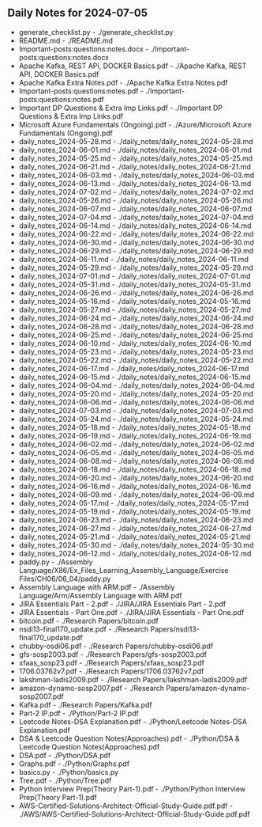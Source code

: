 ## Daily Notes for 2024-07-05

- generate_checklist.py - ./generate_checklist.py
- README.md - ./README.md
- Important-posts:questions:notes.docx - ./Important-posts:questions:notes.docx
- Apache Kafka, REST API, DOCKER Basics.pdf - ./Apache Kafka, REST API, DOCKER Basics.pdf
- Apache Kafka Extra Notes.pdf - ./Apache Kafka Extra Notes.pdf
- Important-posts:questions:notes.pdf - ./Important-posts:questions:notes.pdf
- Important DP Questions & Extra Imp Links.pdf - ./Important DP Questions & Extra Imp Links.pdf
- Microsoft Azure Fundamentals (Ongoing).pdf - ./Azure/Microsoft Azure Fundamentals (Ongoing).pdf
- daily_notes_2024-05-28.md - ./daily_notes/daily_notes_2024-05-28.md
- daily_notes_2024-06-01.md - ./daily_notes/daily_notes_2024-06-01.md
- daily_notes_2024-05-25.md - ./daily_notes/daily_notes_2024-05-25.md
- daily_notes_2024-06-21.md - ./daily_notes/daily_notes_2024-06-21.md
- daily_notes_2024-06-03.md - ./daily_notes/daily_notes_2024-06-03.md
- daily_notes_2024-06-13.md - ./daily_notes/daily_notes_2024-06-13.md
- daily_notes_2024-07-02.md - ./daily_notes/daily_notes_2024-07-02.md
- daily_notes_2024-05-26.md - ./daily_notes/daily_notes_2024-05-26.md
- daily_notes_2024-06-07.md - ./daily_notes/daily_notes_2024-06-07.md
- daily_notes_2024-07-04.md - ./daily_notes/daily_notes_2024-07-04.md
- daily_notes_2024-06-14.md - ./daily_notes/daily_notes_2024-06-14.md
- daily_notes_2024-06-22.md - ./daily_notes/daily_notes_2024-06-22.md
- daily_notes_2024-06-30.md - ./daily_notes/daily_notes_2024-06-30.md
- daily_notes_2024-06-29.md - ./daily_notes/daily_notes_2024-06-29.md
- daily_notes_2024-06-11.md - ./daily_notes/daily_notes_2024-06-11.md
- daily_notes_2024-05-29.md - ./daily_notes/daily_notes_2024-05-29.md
- daily_notes_2024-07-01.md - ./daily_notes/daily_notes_2024-07-01.md
- daily_notes_2024-05-31.md - ./daily_notes/daily_notes_2024-05-31.md
- daily_notes_2024-06-26.md - ./daily_notes/daily_notes_2024-06-26.md
- daily_notes_2024-05-16.md - ./daily_notes/daily_notes_2024-05-16.md
- daily_notes_2024-05-27.md - ./daily_notes/daily_notes_2024-05-27.md
- daily_notes_2024-06-24.md - ./daily_notes/daily_notes_2024-06-24.md
- daily_notes_2024-06-28.md - ./daily_notes/daily_notes_2024-06-28.md
- daily_notes_2024-06-25.md - ./daily_notes/daily_notes_2024-06-25.md
- daily_notes_2024-06-10.md - ./daily_notes/daily_notes_2024-06-10.md
- daily_notes_2024-05-23.md - ./daily_notes/daily_notes_2024-05-23.md
- daily_notes_2024-05-22.md - ./daily_notes/daily_notes_2024-05-22.md
- daily_notes_2024-06-17.md - ./daily_notes/daily_notes_2024-06-17.md
- daily_notes_2024-06-15.md - ./daily_notes/daily_notes_2024-06-15.md
- daily_notes_2024-06-04.md - ./daily_notes/daily_notes_2024-06-04.md
- daily_notes_2024-05-20.md - ./daily_notes/daily_notes_2024-05-20.md
- daily_notes_2024-06-06.md - ./daily_notes/daily_notes_2024-06-06.md
- daily_notes_2024-07-03.md - ./daily_notes/daily_notes_2024-07-03.md
- daily_notes_2024-05-24.md - ./daily_notes/daily_notes_2024-05-24.md
- daily_notes_2024-05-18.md - ./daily_notes/daily_notes_2024-05-18.md
- daily_notes_2024-06-19.md - ./daily_notes/daily_notes_2024-06-19.md
- daily_notes_2024-06-02.md - ./daily_notes/daily_notes_2024-06-02.md
- daily_notes_2024-06-05.md - ./daily_notes/daily_notes_2024-06-05.md
- daily_notes_2024-06-08.md - ./daily_notes/daily_notes_2024-06-08.md
- daily_notes_2024-06-18.md - ./daily_notes/daily_notes_2024-06-18.md
- daily_notes_2024-06-20.md - ./daily_notes/daily_notes_2024-06-20.md
- daily_notes_2024-06-16.md - ./daily_notes/daily_notes_2024-06-16.md
- daily_notes_2024-06-09.md - ./daily_notes/daily_notes_2024-06-09.md
- daily_notes_2024-05-17.md - ./daily_notes/daily_notes_2024-05-17.md
- daily_notes_2024-05-19.md - ./daily_notes/daily_notes_2024-05-19.md
- daily_notes_2024-06-23.md - ./daily_notes/daily_notes_2024-06-23.md
- daily_notes_2024-06-27.md - ./daily_notes/daily_notes_2024-06-27.md
- daily_notes_2024-05-21.md - ./daily_notes/daily_notes_2024-05-21.md
- daily_notes_2024-05-30.md - ./daily_notes/daily_notes_2024-05-30.md
- daily_notes_2024-06-12.md - ./daily_notes/daily_notes_2024-06-12.md
- paddy.py - ./Assembly Language/X86/Ex_Files_Learning_Assembly_Language/Exercise Files/CH06/06_04/paddy.py
- Assembly Language with ARM.pdf - ./Assembly Language/Arm/Assembly Language with ARM.pdf
- JIRA Essentials Part - 2.pdf - ./JIRA/JIRA Essentials Part - 2.pdf
- JIRA Essentials - Part One.pdf - ./JIRA/JIRA Essentials - Part One.pdf
- bitcoin.pdf - ./Research Papers/bitcoin.pdf
- nsdi13-final170_update.pdf - ./Research Papers/nsdi13-final170_update.pdf
- chubby-osdi06.pdf - ./Research Papers/chubby-osdi06.pdf
- gfs-sosp2003.pdf - ./Research Papers/gfs-sosp2003.pdf
- xfaas_sosp23.pdf - ./Research Papers/xfaas_sosp23.pdf
- 1706.03762v7.pdf - ./Research Papers/1706.03762v7.pdf
- lakshman-ladis2009.pdf - ./Research Papers/lakshman-ladis2009.pdf
- amazon-dynamo-sosp2007.pdf - ./Research Papers/amazon-dynamo-sosp2007.pdf
- Kafka.pdf - ./Research Papers/Kafka.pdf
- Part-2 IP.pdf - ./Python/Part-2 IP.pdf
- Leetcode Notes-DSA Explanation.pdf - ./Python/Leetcode Notes-DSA Explanation.pdf
- DSA & Leetcode Question Notes(Approaches).pdf - ./Python/DSA & Leetcode Question Notes(Approaches).pdf
- DSA.pdf - ./Python/DSA.pdf
- Graphs.pdf - ./Python/Graphs.pdf
- basics.py - ./Python/basics.py
- Tree.pdf - ./Python/Tree.pdf
- Python Interview Prep(Theory Part-1).pdf - ./Python/Python Interview Prep(Theory Part-1).pdf
- AWS-Certified-Solutions-Architect-Official-Study-Guide.pdf.pdf - ./AWS/AWS-Certified-Solutions-Architect-Official-Study-Guide.pdf.pdf
